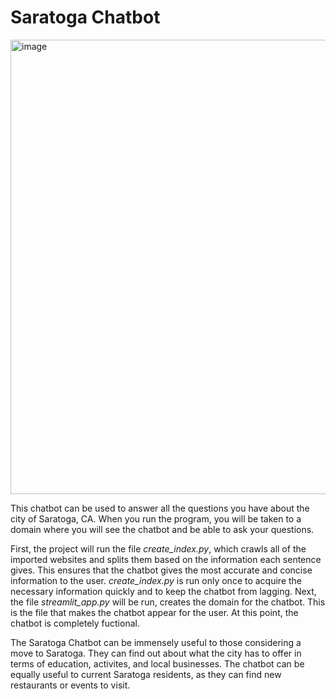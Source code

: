 # Saratoga Chatbot

<img width="727" alt="image" src="https://github.com/anuthakur1/Saratoga-Chatbot/assets/85850320/fdece36d-6682-4b11-81ab-4d7fd3b18608">

This chatbot can be used to answer all the questions you have about the city of Saratoga, CA. When you run the program, you will be taken to a domain where you will see the chatbot and be able to ask your questions.

First, the project will run the file *create_index.py*, which crawls all of the imported websites and splits them based on the information each sentence gives. This ensures that the chatbot gives the most accurate and concise information to the user. *create_index.py* is run only once to acquire the necessary information quickly and to keep the chatbot from lagging. Next, the file *streamlit_app.py* will be run, creates the domain for the chatbot. This is the file that makes the chatbot appear for the user. At this point, the chatbot is completely fuctional.

The Saratoga Chatbot can be immensely useful to those considering a move to Saratoga. They can find out about what the city has to offer in terms of education, activites, and local businesses. The chatbot can be equally useful to current Saratoga residents, as they can find new restaurants or events to visit.
